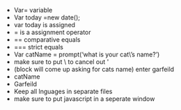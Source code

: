 - Var= variable
- Var today =new date();
- var today is assigned 
- = is a assignment operator
- == comparative equals
- === strict equals
- Var catName = prompt(‘what is your cat\’s name?’)
- make sure to put \ to cancel out '
- (block will come up asking for cats name) enter garfeild
- catName
- Garfeild
- Keep all lnguages in separate files
- make sure to put javascript in a seperate window 
